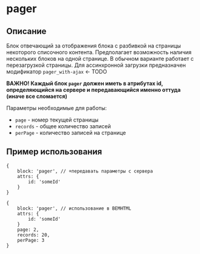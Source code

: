 # pager

## Описание
Блок отвечающий за отображения блока с разбивкой на страницы некоторого списочного контента. Предполагает возможность наличия нескольких блоков на одной странице.
В обычном варианте работает с перезагрузкой страницы. Для ассинхронной загрузки предназначен модификатор `pager_with-ajax` <- TODO

**ВАЖНО! Каждый блок `pager` должен иметь в атрибутах id, определяющийся на сервере и передавающийся именно оттуда (иначе все сломается)**

Параметры необходимые для работы:

* `page` - номер текущей страницы
* `records` - общее количество записей
* `perPage` - количество записей на странице

## Пример использования

```
{
    block: 'pager', // +передавать параметры с сервера 
    attrs: {
        id: 'someId'
    }
}
```

```
{
    block: 'pager', // использование в BEMHTML
    attrs: {
        id: 'someId'
    }
    page: 2,
    records: 20,
    perPage: 3
}
```

